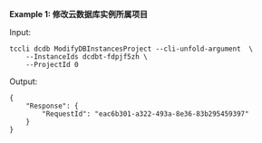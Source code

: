 **Example 1: 修改云数据库实例所属项目**



Input: 

```
tccli dcdb ModifyDBInstancesProject --cli-unfold-argument  \
    --InstanceIds dcdbt-fdpjf5zh \
    --ProjectId 0
```

Output: 
```
{
    "Response": {
        "RequestId": "eac6b301-a322-493a-8e36-83b295459397"
    }
}
```

